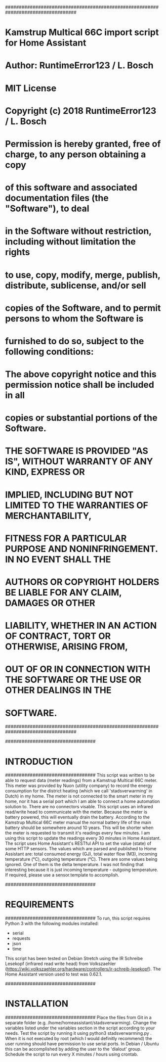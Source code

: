##################################################################################
# Kamstrup Multical 66C import script for Home Assistant                         #
# Author: RuntimeError123 / L. Bosch                                             #
# MIT License                                                                    #
# Copyright (c) 2018 RuntimeError123 / L. Bosch                                  #
# Permission is hereby granted, free of charge, to any person obtaining a copy   #
# of this software and associated documentation files (the "Software"), to deal  #
# in the Software without restriction, including without limitation the rights   #
# to use, copy, modify, merge, publish, distribute, sublicense, and/or sell      #
# copies of the Software, and to permit persons to whom the Software is          #
# furnished to do so, subject to the following conditions:                       #
#                                                                                #
# The above copyright notice and this permission notice shall be included in all #
# copies or substantial portions of the Software.                                #
#                                                                                #
# THE SOFTWARE IS PROVIDED "AS IS", WITHOUT WARRANTY OF ANY KIND, EXPRESS OR     #
# IMPLIED, INCLUDING BUT NOT LIMITED TO THE WARRANTIES OF MERCHANTABILITY,       #
# FITNESS FOR A PARTICULAR PURPOSE AND NONINFRINGEMENT. IN NO EVENT SHALL THE    #
# AUTHORS OR COPYRIGHT HOLDERS BE LIABLE FOR ANY CLAIM, DAMAGES OR OTHER         #
# LIABILITY, WHETHER IN AN ACTION OF CONTRACT, TORT OR OTHERWISE, ARISING FROM,  #
# OUT OF OR IN CONNECTION WITH THE SOFTWARE OR THE USE OR OTHER DEALINGS IN THE  #
# SOFTWARE.                                                                      #
##################################################################################

#################################
# INTRODUCTION                  #
#################################
This script was written to be able to request data (meter readings) from a 
Kamstrup Multical 66C meter. This meter was provided by Nuon (utility company)
to record the energy consumption for the district heating (which we call
'stadsverwarming' in Dutch) in my home. The meter is not connected to the smart
meter in my home, nor it has a serial port which I am able to connect a home
automation solution to. There are no connectors visable. This script uses an 
infrared read/write head to communicate with the meter. Because the meter is 
battery powered, this will eventually drain the battery. According to the 
Kamstrup Multical 66C meter manual the normal battery life of the main battery
should be somewhere around 10 years. This will be shorter when the meter is 
requested to transmit it's readings every few minutes. I am using this script
to update the readings every 30 minutes in Home Assistant. The script uses Home
Assistant's RESTful API to set the value (state) of some HTTP sensors. The
values which are parsed and published to Home Assistant are: total consumed
energy (GJ), total water flow (M3), incoming temperature (°C), outgoing
temperature (°C). There are some values being ignored. One of them is the delta
temperature. I was not finding that interesting because it is just incoming
temperature - outgoing temperature. If required, please use a sensor.template
to accomplish. 

#################################
# REQUIREMENTS                  #
#################################
To run, this script requires Python 3 with the following modules installed:
- serial
- requests
- json
- time

This script has been tested on Debian Stretch using the IR Schreibe Lesekopf 
(infrared read write head) from Volkszaehler
(https://wiki.volkszaehler.org/hardware/controllers/ir-schreib-lesekopf). 
The Home Assistant version used to test was 0.62.1.

#################################
# INSTALLATION                  #
#################################
Place the files from Git in a separate folder (e.g. 
/home/homeassistant/stadsverwarming). Change the variables listed under the 
variables section in the script according to your needs. Test the script by
running it using python3 stadsverwarming.py . When it is not executed by root
(which I would definitly recommend) the user running should have permission 
to use serial ports. In Debian / Ubuntu this can be accomplished by adding the
user to the 'dialout' group. Schedule the script to run every X minutes / hours
using crontab.
